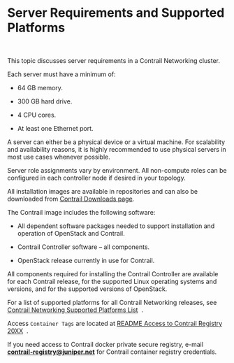 # Server Requirements and Supported Platforms

 

This topic discusses server requirements in a Contrail Networking
cluster.

Each server must have a minimum of:

-   64 GB memory.

-   300 GB hard drive.

-   4 CPU cores.

-   At least one Ethernet port.

A server can either be a physical device or a virtual machine. For
scalability and availability reasons, it is highly recommended to use
physical servers in most use cases whenever possible.

Server role assignments vary by environment. All non-compute roles can
be configured in each controller node if desired in your topology.

All installation images are available in repositories and can also be
downloaded from [Contrail Downloads
page](https://www.juniper.net/support/downloads/?p=contrail#sw).

The Contrail image includes the following software:

-   All dependent software packages needed to support installation and
    operation of OpenStack and Contrail.

-   Contrail Controller software – all components.

-   OpenStack release currently in use for Contrail.

All components required for installing the Contrail Controller are
available for each Contrail release, for the supported Linux operating
systems and versions, and for the supported versions of OpenStack.

For a list of supported platforms for all Contrail Networking releases,
see [Contrail Networking Supported Platforms
List](https://www.juniper.net/documentation/en_US/release-independent/contrail/topics/reference/contrail-supported-platforms.pdf)  .

Access `Container Tags` are located at [README Access to Contrail
Registry
20XX](/documentation/en_US/contrail20/information-products/topic-collections/release-notes/readme-contrail-20.pdf)  .

If you need access to Contrail docker private secure registry, e-mail
**contrail-registry@juniper.net** for Contrail container registry
credentials.

 
